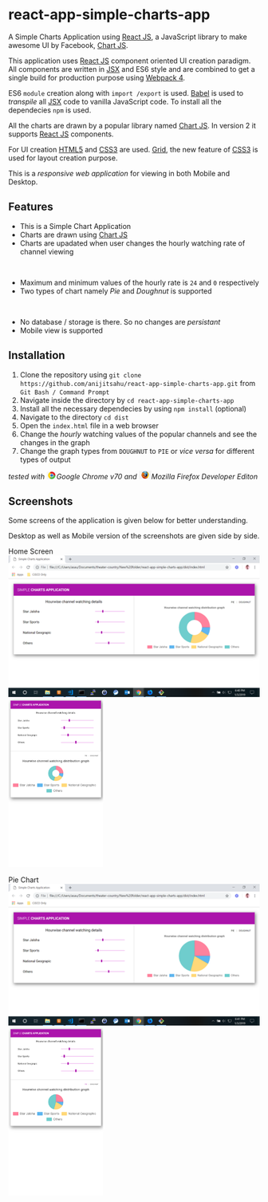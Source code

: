 # react-app-simple-charts-app
A Simple Charts Application using [React JS](https://reactjs.org/docs/getting-started.html), a JavaScript library to make awesome UI by Facebook, [Chart JS](https://www.npmjs.com/package/react-chartjs-2).

This application uses [React JS](https://reactjs.org/docs/getting-started.html) component oriented UI creation paradigm. All components are written in [JSX](https://reactjs.org/docs/jsx-in-depth.html) and ES6 style and are
combined to get a single build for production purpose using [Webpack 4](https://webpack.js.org/concepts/). 

ES6 `module` creation along with `import /export` is used. [Babel](https://babeljs.io/docs/en/babel-preset-react) is used to *transpile* all [JSX](https://reactjs.org/docs/jsx-in-depth.html) code to vanilla JavaScript code. To install all the dependecies `npm` is used.

All the charts are drawn by a popular library named [Chart JS](https://www.npmjs.com/package/react-chartjs-2). In version 2 it supports [React JS](https://reactjs.org/docs/getting-started.html) components.


For UI creation [HTML5](https://www.w3schools.com/html/html5_intro.asp) and [CSS3](https://www.w3schools.com/css/) are used. [Grid](https://developer.mozilla.org/en-US/docs/Web/CSS/CSS_Grid_Layout), the new feature of [CSS3](https://www.w3schools.com/css/) is used for layout creation purpose.

This is a *responsive web application* for viewing in both Mobile and Desktop.


## Features
- This is a Simple Chart Application
- Charts are drawn using [Chart JS](https://www.npmjs.com/package/react-chartjs-2)
- Charts are upadated when user changes the hourly watching rate of channel viewing

<br/> 

- Maximum and minimum values of the hourly rate is `24` and `0` respectively
- Two types of chart namely *Pie* and *Doughnut* is supported

<br/>

- No database / storage is there. So no changes are *persistant* 
- Mobile view is supported 


## Installation

1. Clone the repository using `git clone https://github.com/anijitsahu/react-app-simple-charts-app.git` from `Git Bash / Command Prompt`
2. Navigate inside the directory by `cd react-app-simple-charts-app`
3. Install all the necessary dependecies by using `npm install` (optional)
4. Navigate to the directory `cd dist`
5. Open the `index.html` file in a web browser
6. Change the *hourly* watching values of the popular channels and see the changes in the graph
7. Change the graph types from `DOUGHNUT` to `PIE` or *vice versa* for different types of output

 
*tested with <img src="screenshots/chrome.png" width="20px" title="Google Chrome">Google Chrome v70 and <img src="screenshots/firefox.png" width="25px" title="Firefox Developer edition">Mozilla Firefox Developer Editon*  

## Screenshots

Some screens of the application is given below for better understanding. 

Desktop as well as Mobile version of the screenshots are given side by side.

<p> Home Screen <br/> 
 <img src="screenshots/desktop 1.png" width="590px" title="Home screen"/>
 <img src="screenshots/mobile 1.png" width="190px" title="Home screen"/> 
</p>
 
 <p> Pie Chart <br/> 
 <img src="screenshots/desktop 2.png" width="590px" title="Pie Chart screen"/>
 <img src="screenshots/mobile 2.png" width="190px" title="Pie Chart screen"/> 
</p>


